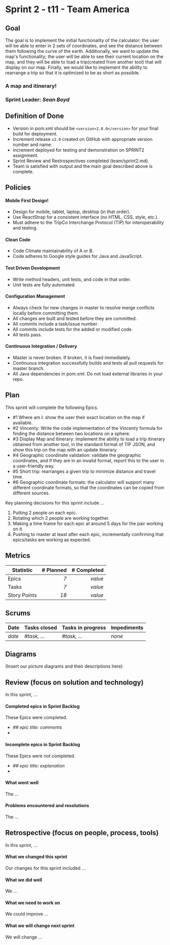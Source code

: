 # Sprint 2 - t11 - Team America

## Goal
The goal is to implement the initial functionality of the calculator; the user will be able to enter in 2 sets of coordinates, and see the distance between them following the curve of the earth. Additionally, we want to update the map's functionality; the user will be able to see their current location on the map, and they will be able to load a trip(created from another tool) that will display on our map. Finally, we would like to implement the ability to rearrange a trip so that it is optimized to be as short as possible.
### A map and itinerary!
### Sprint Leader: *Sean Boyd*

## Definition of Done

* Version in pom.xml should be `<version>2.0.0</version>` for your final build for deployment.
* Increment release `v2.0` created on GitHub with appropriate version number and name.
* Increment deployed for testing and demonstration on SPRINT2 assignment.
* Sprint Review and Restrospectives completed (team/sprint2.md).
* Team is satisfied with output and the main goal described above is complete.


## Policies

#### Mobile First Design!
* Design for mobile, tablet, laptop, desktop (in that order).
* Use ReactStrap for a consistent interface (no HTML, CSS, style, etc.).
* Must adhere to the TripCo Interchange Protocol (TIP) for interoperability and testing.
#### Clean Code
* Code Climate maintainability of A or B.
* Code adheres to Google style guides for Java and JavaScript.
#### Test Driven Development
* Write method headers, unit tests, and code in that order.
* Unit tests are fully automated.
#### Configuration Management
* Always check for new changes in master to resolve merge conflicts locally before committing them.
* All changes are built and tested before they are committed.
* All commits include a task/issue number.
* All commits include tests for the added or modified code.
* All tests pass.
#### Continuous Integration / Delivery 
* Master is never broken.  If broken, it is fixed immediately.
* Continuous integration successfully builds and tests all pull requests for master branch.
* All Java dependencies in pom.xml.  Do not load external libraries in your repo. 


## Plan

This sprint will complete the following Epics.

* #1 Where am I: show the user their exact location on the map if available.
* #2 Vincenty: Write the code implementation of the Vincenty formula for finding the distance between two locations on a sphere.
* #3 Display Map and itinerary: implement the ability to load a trip itinerary obtained from another tool, in the standard format of TIP JSON, and show this trip on the map with an update itinerary. 
* #4 Geographic coordinate validation: validate the geographic coordinates, and if they are in an invalid format, report this to the user in a user-friendly way.
* #5 Short trip: rearranges a given trip to minimize distance and travel time.
* #6 Geographic coordinate formats: the calculator will support many different coordinate formats, so that the coordinates can be copied from different sources.

Key planning decisions for this sprint include ...
1. Putting 2 people on each epic.
2. Rotating which 2 people are working together.
3. Making a time frame for each epic at around 5 days for the pair working on it.
4. Pushing to master at least after each epic, incrementally confirming that epics/tasks are working as expected.

## Metrics

| Statistic | # Planned | # Completed |
| --- | ---: | ---: |
| Epics | *7* | *value* |
| Tasks |  *7*   | *value* | 
| Story Points |  *18*  | *value* | 


## Scrums

| Date | Tasks closed  | Tasks in progress | Impediments |
| :--- | :--- | :--- | :--- |
| *date* | *#task, ...* | *#task, ...* | *none* | 


## Diagrams

(Insert our picture diagrams and their descriptions here)


## Review (focus on solution and technology)

In this sprint, ...

#### Completed epics in Sprint Backlog 

These Epics were completed.

* *## epic title: comments*
* 

#### Incomplete epics in Sprint Backlog 

These Epics were not completed.

* *## epic title: explanation*
*

#### What went well

The ...


#### Problems encountered and resolutions

The ...


## Retrospective (focus on people, process, tools)

In this sprint, ...

#### What we changed this sprint

Our changes for this sprint included ...

#### What we did well

We ...

#### What we need to work on

We could improve ...

#### What we will change next sprint 

We will change ...
